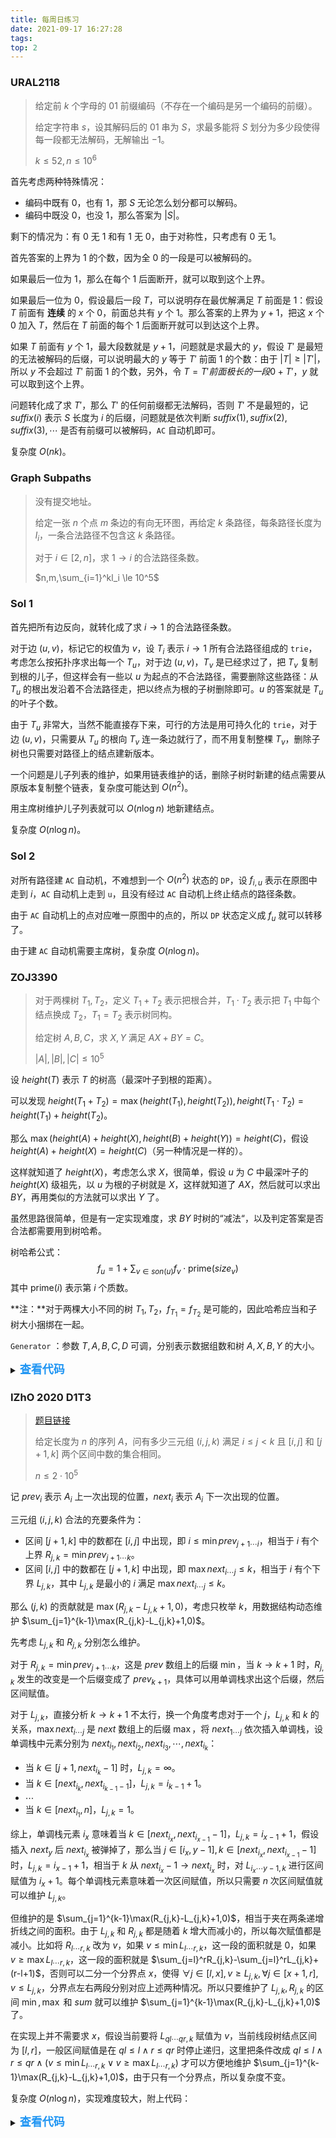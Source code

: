 ```yaml
---
title: 每周日练习
date: 2021-09-17 16:27:28
tags:
top: 2
---
```

### URAL2118

> 给定前 $k$ 个字母的 $01$ 前缀编码（不存在一个编码是另一个编码的前缀）。
>
> 给定字符串 $s$，设其解码后的 $01$ 串为 $S$，求最多能将 $S$ 划分为多少段使得每一段都无法解码，无解输出 $-1$。
>
> $k \le 52, n\le 10^6$

首先考虑两种特殊情况：

- 编码中既有 $0$，也有 $1$，那 $S$ 无论怎么划分都可以解码。
- 编码中既没 $0$，也没 $1$，那么答案为 $|S|$。

剩下的情况为：有 $0$ 无 $1$ 和有 $1$ 无 $0$，由于对称性，只考虑有 $0$ 无 $1$。

首先答案的上界为 $1$ 的个数，因为全 $0$ 的一段是可以被解码的。

如果最后一位为 $1$，那么在每个 $1$ 后面断开，就可以取到这个上界。

如果最后一位为 $0$，假设最后一段 $T$，可以说明存在最优解满足 $T$ 前面是 $1$：假设 $T$ 前面有 **连续** 的 $x$ 个 $0$，前面总共有 $y$ 个 $1$。那么答案的上界为 $y+1$，把这 $x$ 个 $0$ 加入 $T$，然后在 $T$ 前面的每个 $1$ 后面断开就可以到达这个上界。

如果 $T$ 前面有 $y$ 个 $1$，最大段数就是 $y+1$，问题就是求最大的 $y$，假设 $T'$ 是最短的无法被解码的后缀，可以说明最大的 $y$ 等于 $T'$ 前面 $1$ 的个数：由于 $|T|\ge |T'|$，所以 $y$ 不会超过 $T'$ 前面 $1$ 的个数，另外，令 $T=T'前面极长的一段0+T'$，$y$ 就可以取到这个上界。

问题转化成了求 $T'$，那么 $T'$ 的任何前缀都无法解码，否则 $T'$ 不是最短的，记 $suffix(i)$ 表示 $S$ 长度为 $i$ 的后缀，问题就是依次判断 $suffix(1),suffix(2),suffix(3),\cdots$ 是否有前缀可以被解码，`AC` 自动机即可。

复杂度 $O(nk)$。

### Graph Subpaths

> 没有提交地址。
>
> 给定一张 $n$ 个点 $m$ 条边的有向无环图，再给定 $k$ 条路径，每条路径长度为 $l_i$，一条合法路径不包含这 $k$ 条路径。
>
> 对于 $i \in [2,n]$，求 $1\rightarrow i$ 的合法路径条数。
>
> $n,m,\sum_{i=1}^kl_i \le 10^5$

### Sol 1

首先把所有边反向，就转化成了求 $i\rightarrow 1$ 的合法路径条数。

对于边 $(u,v)$，标记它的权值为 $v$，设 $T_i$ 表示 $i\rightarrow 1$ 所有合法路径组成的 `trie`，考虑怎么按拓扑序求出每一个 $T_u$，对于边 $(u,v)$，$T_v$ 是已经求过了，把 $T_v$ 复制到根的儿子，但这样会有一些以 $u$ 为起点的不合法路径，需要删除这些路径：从 $T_u$ 的根出发沿着不合法路径走，把以终点为根的子树删除即可。$u$ 的答案就是 $T_u$ 的叶子个数。

由于 $T_u$ 非常大，当然不能直接存下来，可行的方法是用可持久化的 `trie`，对于边 $(u,v)$，只需要从 $T_u$ 的根向 $T_v$ 连一条边就行了，而不用复制整棵 $T_v$，删除子树也只需要对路径上的结点建新版本。

一个问题是儿子列表的维护，如果用链表维护的话，删除子树时新建的结点需要从原版本复制整个链表，复杂度可能达到 $O(n^2)$。

用主席树维护儿子列表就可以 $O(n\log n)$ 地新建结点。

复杂度 $O(n\log n)$。

### Sol 2

对所有路径建 `AC` 自动机，不难想到一个 $O(n^2)$ 状态的 `DP`，设 $f_{i,u}$ 表示在原图中走到 $i$，`AC` 自动机上走到 `u`，且没有经过 `AC` 自动机上终止结点的路径条数。

由于 `AC` 自动机上的点对应唯一原图中的点的，所以 `DP` 状态定义成 $f_u$ 就可以转移了。

由于建 `AC` 自动机需要主席树，复杂度 $O(n\log n)$。

### ZOJ3390

> 对于两棵树 $T_1,T_2$，定义 $T_1+T_2$ 表示把根合并，$T_1\cdot T_2$ 表示把 $T_1$ 中每个结点换成 $T_2$，$T_1=T_2$ 表示树同构。
>
> 给定树 $A,B,C$，求 $X,Y$ 满足 $AX+BY=C$。
>
> $|A|,|B|,|C| \le 10^5$

设 $height(T)$ 表示 $T$ 的树高（最深叶子到根的距离）。

可以发现 $height(T_1+T_2)=\max(height(T_1),height(T_2)),height(T_1\cdot T_2)=height(T_1)+height(T_2)$。

那么 $\max(height(A)+height(X),height(B)+height(Y))=height(C)$，假设 $height(A)+height(X)=height(C)$（另一种情况是一样的）。

这样就知道了 $height(X)$，考虑怎么求 $X$，很简单，假设 $u$ 为 $C$ 中最深叶子的 $height(X)$ 级祖先，以 $u$ 为根的子树就是 $X$，这样就知道了 $AX$，然后就可以求出 $BY$，再用类似的方法就可以求出 $Y$ 了。

虽然思路很简单，但是有一定实现难度，求 $BY$ 时树的“减法“，以及判定答案是否合法都需要用到树哈希。

树哈希公式：
$$
f_u=1+\sum_{v\in son(u)}f_v\cdot \text{prime}(size_v)
$$
其中 $\text{prime}(i)$ 表示第 $i$ 个质数。

**注：**对于两棵大小不同的树 $T_1,T_2$，$f_{T_1}=f_{T_2}$ 是可能的，因此哈希应当和子树大小捆绑在一起。

`Generator` ：参数 $T,A,B,C,D$ 可调，分别表示数据组数和树 $A,X,B,Y$ 的大小。

<details><summary><span style="font-size: large; font-weight: bold; color: rgb(33,150,243);">查看代码</span></summary>
```cpp
#include <bits/stdc++.h>
#define rep(i, l, r) for(int i = (l); i <= (r); i++)
#define per(i, r, l) for(int i = (r); i >= (l); i--)
#define mem(a, b) memset(a, b, sizeof a)
#define For(i, l, r) for(int i = (l), i##e = (r); i < i##e; i++)
#define pb push_back
#define eb emplace_back
#define mp make_pair
#define fi first 
#define se second
#define all(x) (x).begin(), (x).end()
#define SZ(x) int((x).size())
#define mid ((l + r) / 2)
#define lc o * 2
#define rc o * 2 + 1
#define lch l, mid, lc
#define rch mid + 1, r, rc
#define cmi(a, b) (a = min(a, b))
#define cma(a, b) (a = max(a, b))
#define lb lower_bound
#define ub upper_bound
#define bs binary_search
#define pop __builtin_popcount
#define llpop __builtin_popcountll
#define ctz __builtin_ctz
#define llctz __builtin_ctzll
#define clz __builtin_clz
#define llclz __builtin_clzll
#define par __builtin_parity
#define llpar __builtin_parityll

using namespace std;
using ll = long long;
using lf = double;
// using P = pair<int, int>;
using V = vector<int>;
// using cmp = complex<lf>;

ll gen(ll x) {
    const ll k = 0x9ddfea08eb382d69ull;
    rep(i, 1, 3) x *= k, x ^= x >> 47;
    return x * k;
}
int rnd() {
    static ll s = time(0) + (ll)new char;
    return (s += gen(s)) & INT_MAX;
}
V tmul(V a, V b) {
    int n = a.size() - 1, m = b.size() - 1, su = n;
    rep(i, 1, n) {
        rep(j, 2, m) a.pb(b[j] == 1 ? i : b[j] + su - 1);
        su += m - 1;
    }
    return a;
}
V tplus(V a, V b) {
    int n = a.size() - 1, m = b.size() - 1;
    rep(j, 2, m) a.pb(b[j] == 1 ? 1 : b[j] + n - 1);
    return a;
}
const int N = 5, A = 5, B = 5, C = 5, D = 5;
int main() {
    const int T = 100000;
    printf("%d\n", T);
    rep(kase, 1, T) {
        int a = rnd() % A + 1, b = rnd() % B + 1, c = rnd() % C + 1, d = rnd() % D + 1;
        V t1{0}, t2{0}, t3{0}, t4{0};
        auto get = [](V& t, int n) { rep(i, 1, n) t.pb(i > 1 ? rnd() % (i - 1) + 1 : 0); };
        get(t1, a), get(t2, b), get(t3, c), get(t4, d);
        V t5 = tplus(tmul(t1, t2), tmul(t3, t4));
        printf("%d %d %llu\n", a, c, t5.size() - 1);
        auto prt = [](V& v) { For(i, 1, v.size()) printf("%d ", v[i]); puts(""); };
        prt(t1), prt(t3), prt(t5);
    }
}
```
</details>

`Special judge`：假设保存为 `checker.cpp`，编译后在命令行中使用：`checker <input-file> <output-file>`，答案正确返回值为 $0$，否则返回值为 $1$，输出为第一组出错的数据。

<details><summary><span style="font-size: large; font-weight: bold; color: rgb(33,150,243);">查看代码</span></summary>
```cpp
#include <bits/stdc++.h>
#define rep(i, l, r) for(int i = (l); i <= (r); i++)
#define per(i, r, l) for(int i = (r); i >= (l); i--)
#define mem(a, b) memset(a, b, sizeof a)
#define For(i, l, r) for(int i = (l), i##e = (r); i < i##e; i++)
#define pb push_back
#define eb emplace_back
#define mp make_pair
#define fi first 
#define se second
#define all(x) (x).begin(), (x).end()
#define SZ(x) int((x).size())
#define mid ((l + r) / 2)
#define lc o * 2
#define rc o * 2 + 1
#define lch l, mid, lc
#define rch mid + 1, r, rc
#define cmi(a, b) (a = min(a, b))
#define cma(a, b) (a = max(a, b))
#define lb lower_bound
#define ub upper_bound
#define bs binary_search
#define pop __builtin_popcount
#define llpop __builtin_popcountll
#define ctz __builtin_ctz
#define llctz __builtin_ctzll
#define clz __builtin_clz
#define llclz __builtin_clzll
#define par __builtin_parity
#define llpar __builtin_parityll

using namespace std;
using ll = long long;
using lf = double;
using P = pair<int, int>;
using V = vector<int>;
// using cmp = complex<lf>;

const int N = 1e5 + 5, M = 1299709;
int f[M + 5], pid, prm[N];

V tmul(V a, V b) {
    int n = a.size() - 1, m = b.size() - 1, su = n;
    rep(i, 1, n) {
        rep(j, 2, m) a.pb(b[j] == 1 ? i : b[j] + su - 1);
        su += m - 1;
    }
    return a;
}
V tplus(V a, V b) {
    int n = a.size() - 1, m = b.size() - 1;
    rep(j, 2, m) a.pb(b[j] == 1 ? 1 : b[j] + n - 1);
    return a;
}

P dfs(int u, const V G[]) {
    P re(1, 1);
    for(int v : G[u]) {
        auto [h, sz] = dfs(v, G);
        re.fi = (re.fi + (ll)h * prm[sz]) % 999999937;
        re.se += sz;
    }
    return re;
}
int Hash(const V& t) {
    vector<int> G[N];
    For(i, 1, t.size()) G[t[i]].pb(i);
    return dfs(1, G).fi;
}
int read(FILE* f) { int x; return fscanf(f, "%d", &x) == 1 ? x : -1; }

int main(int argc, char* argv[]) {
    rep(i, 2, M) {
        if(!f[i]) prm[++pid] = i;
        for(int j = 1; i * prm[j] <= M; j++) {
            f[i * prm[j]] = 1;
            if(i % prm[j] == 0) break;
        }
    }
    FILE *in = fopen(argv[1], "r"), *out = fopen(argv[2], "r");
    for(int T = read(in); T--;) {
        V t1{0}, t2{0}, t3{0}, t4{0}, t5{0};
        auto get = [](FILE* f, V& t, int n) { rep(i, 1, n) t.pb(read(f)); };
        int a = read(in), b = read(in), c = read(in);
        get(in, t1, a), get(in, t3, b), get(in, t5, c);
        int d = read(out), e = read(out);
        auto err = [&]() {
            printf("1\n%d %d %d\n", a, b, c);
            rep(i, 1, a) printf("%d ", t1[i]); puts("");
            rep(i, 1, b) printf("%d ", t3[i]); puts("");
            rep(i, 1, c) printf("%d ", t5[i]);
            exit(1);
        };
        if(!~d) err();
        get(out, t2, d), get(out, t4, e);
        if((ll)a * d + (ll)b * e != c && Hash(tplus(tmul(t1, t2), tmul(t3, t4))) != Hash(t5)) err();
    }
}
```
</details>

### IZhO 2020 D1T3

> [题目链接](codeforces.com/group/Uo1lq8ZyWf/contest/265564)
>
> 给定长度为 $n$ 的序列 $A$，问有多少三元组 $(i,j,k)$ 满足 $i\le j<k$ 且 $[i,j]$ 和 $[j+1,k]$ 两个区间中数的集合相同。
>
> $n \le 2\cdot 10^5$

记 $prev_i$ 表示 $A_i$ 上一次出现的位置，$next_i$ 表示 $A_i$ 下一次出现的位置。

三元组 $(i,j,k)$ 合法的充要条件为：

- 区间 $[j+1,k]$ 中的数都在 $[i,j]$ 中出现，即 $i \le \min prev_{j+1\cdots i}$，相当于 $i$ 有个上界 $R_{j,k}=\min prev_{j+1\cdots k}$。
- 区间 $[i,j]$ 中的数都在 $[j+1,k]$ 中出现，即 $\max next_{i\cdots j}\le k$，相当于 $i$ 有个下界 $L_{j,k}$，其中 $L_{j,k}$ 是最小的 $i$ 满足 $\max next_{i\cdots j}\le k$。

那么 $(j,k)$ 的贡献就是 $\max(R_{j,k}-L_{j,k}+1,0)$，考虑只枚举 $k$，用数据结构动态维护 $\sum_{j=1}^{k-1}\max(R_{j,k}-L_{j,k}+1,0)$。

先考虑 $L_{j,k}$ 和 $R_{j,k}$ 分别怎么维护。

对于 $R_{j,k}=\min prev_{j+1\cdots k}$，这是 $prev$ 数组上的后缀 $\min$，当 $k\rightarrow k+1$ 时，$R_{j,k}$ 发生的改变是一个后缀变成了 $prev_{k+1}$，具体可以用单调栈求出这个后缀，然后区间赋值。

对于 $L_{j,k}$，直接分析 $k\rightarrow k+1$ 不太行，换一个角度考虑对于一个 $j$，$L_{j,k}$ 和 $k$ 的关系，$\max next_{i\cdots j}$ 是 $next$ 数组上的后缀 $\max$，将 $next_{1\cdots j}$ 依次插入单调栈，设单调栈中元素分别为 $next_{i_1},next_{i_2},next_{i_3},\cdots,next_{i_k}$：

- 当 $k\in[j+1,next_{i_k}-1]$ 时，$L_{j,k}=\infty$。
- 当 $k\in [next_{i_k},next_{i_{k-1}-1}]$，$L_{j,k}=i_{k-1}+1$。
- $\cdots$
- 当 $k\in [next_{i_1},n]$，$L_{j,k}=1$。

综上，单调栈元素 $i_x$ 意味着当 $k\in [next_{i_x},next_{i_{x-1}}-1]$，$L_{j,k}=i_{x-1}+1$，假设插入 $next_y$ 后 $next_{i_x}$ 被弹掉了，那么当 $j\in [i_x,y-1],k\in [next_{i_x},next_{i_{x-1}}-1]$ 时，$L_{j,k}=i_{x-1}+1$，相当于 $k$ 从 $next_{i_x}-1\rightarrow next_{i_x}$ 时，对 $L_{i_x\cdots y-1,k}$ 进行区间赋值为 
$i_x+1$。每个单调栈元素意味着一次区间赋值，所以只需要 $n$ 次区间赋值就可以维护 $L_{j,k}$。

但维护的是 $\sum_{j=1}^{k-1}\max(R_{j,k}-L_{j,k}+1,0)$，相当于夹在两条递增折线之间的面积。由于 $L_{j,k}$ 和 $R_{j,k}$ 都是随着 $k$ 增大而减小的，所以每次赋值都是减小。比如将 $R_{l\cdots r,k}$ 改为 $v$，如果 $v \le \min L_{l\cdots r,k}$，这一段的面积就是 $0$，如果 $v \ge \max L_{l\cdots r,k}$，这一段的面积就是 $\sum_{j=l}^rR_{j,k}-\sum_{j=l}^rL_{j,k}+(r-l+1)$，否则可以二分一个分界点 $x$，使得 $\forall j \in[l,x], v\ge L_{j,k},\forall j\in[x+1,r],v\le L_{j,k}$，分界点左右两段分别对应上述两种情况。所以只要维护了 $L_{j,k},R_{j,k}$ 的区间 $\min,\max$ 和 $sum$ 就可以维护 $\sum_{j=1}^{k-1}\max(R_{j,k}-L_{j,k}+1,0)$ 了。

在实现上并不需要求 $x$，假设当前要将 $L_{ql\cdots qr,k}$ 赋值为 $v$，当前线段树结点区间为 $[l,r]$，一般区间赋值是在 $ql\le l\land r \le qr$ 时停止递归，这里把条件改成 $ql\le l\land r \le qr \land (v \le \min L_{l\cdots r,k}\lor v \ge \max L_{l\cdots r,k})$ 才可以方便地维护 $\sum_{j=1}^{k-1}\max(R_{j,k}-L_{j,k}+1,0)$，由于只有一个分界点，所以复杂度不变。

复杂度 $O(n\log n)$，实现难度较大，附上代码：

<details><summary><span style="font-size: large; font-weight: bold; color: rgb(33,150,243);">查看代码</span></summary>
```cpp
#include <bits/stdc++.h>
#define rep(i, l, r) for(int i = (l); i <= (r); i++)
#define per(i, r, l) for(int i = (r); i >= (l); i--)
#define mem(a, b) memset(a, b, sizeof a)
#define For(i, l, r) for(int i = (l), i##e = (r); i < i##e; i++)
#define pb push_back
#define eb emplace_back
#define mid ((l + r) / 2)
#define lc o * 2
#define rc o * 2 + 1
#define lch l, mid, lc
#define rch mid + 1, r, rc

using namespace std;
using ll = long long;

const int N = 2e5 + 5;

int n, a[N], pre[N], nxt[N], L[N];
vector<tuple<int, int, int>> vl[N], vr[N];
int tagL[N * 4], minL[N * 4], maxL[N * 4];
int tagR[N * 4], minR[N * 4], maxR[N * 4];
ll sum[N * 4], sumL[N * 4], sumR[N * 4], as;

void pushUp(int o) {
    sum[o] = sum[lc] + sum[rc];
    sumL[o] = sumL[lc] + sumL[rc];
    sumR[o] = sumR[lc] + sumR[rc];
    minL[o] = min(minL[lc], minL[rc]);
    minR[o] = min(minR[lc], minR[rc]);
    maxL[o] = max(maxL[lc], maxL[rc]);
    maxR[o] = max(maxR[lc], maxR[rc]);
}
void pushL(int v, int l, int r, int o) {
    tagL[o] = minL[o] = maxL[o] = v, sumL[o] = v * (r - l + 1ll);
    sum[o] = max(sumR[o] - sumL[o], 0ll);
}
void pushR(int v, int l, int r, int o) {
    tagR[o] = minR[o] = maxR[o] = v, sumR[o] = v * (r - l + 1ll);
    sum[o] = max(sumR[o] - sumL[o], 0ll);
}
void pushDown(int l, int r, int o) {
    if(~tagL[o]) pushL(tagL[o], lch), pushL(tagL[o], rch), tagL[o] = -1;
    if(~tagR[o]) pushR(tagR[o], lch), pushR(tagR[o], rch), tagR[o] = -1;
}
void updL(int L, int R, int v, int l, int r, int o) {
    if(L <= l && r <= R && (v <= minR[o] || v >= maxR[o])) return pushL(v, l, r, o);
    pushDown(l, r, o);
    if(L <= mid) updL(L, R, v, lch);
    if(R > mid) updL(L, R, v, rch);
    pushUp(o);
}
void updR(int L, int R, int v, int l, int r, int o) {
    if(L <= l && r <= R && (v >= maxL[o] || v <= minL[o])) return pushR(v, l, r, o);
    pushDown(l, r, o);
    if(L <= mid) updR(L, R, v, lch);
    if(R > mid) updR(L, R, v, rch);
    pushUp(o);
}
int main() {
    cin >> n;
    rep(i, 1, n) scanf("%d", &a[i]);
    rep(i, 1, n) L[i] = 0;
    rep(i, 1, n) pre[i] = L[a[i]], L[a[i]] = i;
    rep(i, 1, n) L[i] = n + 1;
    per(i, n, 1) nxt[i] = L[a[i]], L[a[i]] = i;
    rep(i, 2, n) {
        int& j = L[i] = i - 1;
        for(; j && pre[j] >= pre[i]; j = L[j]);
        vr[i].eb(max(j, 1), i - 1, pre[i]);
    }
    rep(i, 2, n) {
        int& j = L[i] = i - 1;
        for(; j && nxt[j] <= nxt[i]; j = L[j])
            vl[nxt[j]].eb(max(j, 1), i - 1, L[j]);
    }
    mem(tagL, 63), mem(tagR, -1);
    rep(i, 1, n) {
        for(auto [l, r, v] : vl[i]) updL(l, r, v, 1, n, 1);
        for(auto [l, r, v] : vr[i]) updR(l, r, v, 1, n, 1);
        as += sum[1];
    }
    cout << as;
}
```
</details>

### BaekjoonOJ18733

> 给定 $n$ 个数 $a_i$，要把它们放进 $k$ 个有标号的盒子中，要求每个盒子非空。
>
> 每个盒子的价值为盒内所有数的按位与，要最大化所有数的价值，同时求达到最大值的方案数。
>
> $k \le n \le 10^5,0\le a_i \le 10^9$

如果所有 $a_i=0$，那么方案数为 $k!{n\brace k}$。

假设所有 $a_i$ 在二进制下最高位为 $b$，可以证明最优的策略一定会最大化价值在第 $b$ 位为 $1$ 的盒子数量，分以下几种情况考虑：

- 所有 $a_i$ 在第 $b$ 位为 $1$，那么所有方案都会有 $k\cdot 2^k$ 的贡献，把所有 $a_i$ 减去 $2^b$ 继续做。
- 有 $x$ 个 $a_i$ 在第 $b$ 位为 $1$。如果 $x<k$，那么这 $x$ 个 $a_i$ 会一对一地放进 $x$ 个盒子中，其他的 $a_i$ 放进剩余的 $k-x$ 个盒子中，所有方案都会有 $x\cdot 2^k$ 的贡献，方案数乘上 $\binom kx$。
- 如果 $x\ge k$，那么其他的 $a_i$ 一定放在同一个盒子中，所有方案都会有 $(k-1)\cdot 2^k$ 的贡献，把第 $b$ 位为 $1$ 的 $a_i$ 减去 $2^b$，把所有第 $b$ 位为 $0$ 的 $a_i$ 替换成它们的按位与。

这样递归做下去，即可 $O(n\log V)$ 地求出答案。

### OpenCup11931

> [题目链接](https://official.contest.yandex.ru/opencupXIX/contest/11931/problems/D/?lang=en) [提交记录](https://official.contest.yandex.ru/opencupXIX/contest/11931/run-report/52963174/)
>
> 维护一个长度为 $2^p$ 的数组 $A$（下标从 $0$ 开始），支持五种操作：
>
> - $A_v$ 增加 $\delta$。
>
> - 查询 $\sum_{i=l}^rA_i$。
>
> - 给定 $k$，$\forall i \in [0,2^p)$，满足 $i\text{ and } k\ne i$，将 $A_{i\text{ and }k}$ 加上 $A_i$，然后令 $A_i=0$。
>
> - 给定 $k$，$\forall i \in [0,2^p)$，满足 $i\text{ or } k\ne i$，将 $A_{i\text{ or }k}$ 加上 $A_i$，然后令 $A_i=0$。
>
> - 给定 $k$，$\forall i \in [0,2^p)$，满足 $i\text{ xor } k\ne i$，将 $A_{i\text{ xor }k}$ 加上 $A_i$，然后令 $A_i=0$。
>
> $p\le 19,v,k< 2^p,A_i,\delta \le 10^9$

先分析反复进行后三种操作后对 $A$ 的影响是怎样的，对于一个 $A_i$，假如它最终加到了 $A_j$ 上（$A_i$ 不变认为 $i=j$），那么 $j$ 是把 $i$ 的某些位赋为 $0$，某些位赋为 $1$，某些位 $01$ 翻转得到的，不难用 $tag_0,tag_1,tag_f$ 三个状压标记来表示后三种操作的影响。

考虑用 `0-1 trie` 维护这个序列，每个结点维护 $tag_0(u),tag_1(u),tag_f(u)$ 三个懒标记，问题是怎么下放标记，假设当前要将结点 $u$ 上的标记下放。

首先需要将标记传给左右儿子，对于儿子 $v$，它按如下方式接受 $tag_0(u),tag_1(u),tag_f(u)$ 对它的影响：

- $tag_0(v)=tag_0(v)\cup tag_0(u),tag_1(v)=tag_1(v)\setminus tag_0(u),tag_f(v)=tag_f(v)\setminus tag_0(u)$。

- $tag_1(u)$ 类似。

- 设 $x=tag_0(v)\cap tag_f(u),y=tag_1(v)\cap tag_f(u)$，那么 $tag_0(v)=(tag_0(v)\setminus x)\cap y,tag_1(v)=(tag_1(v)\setminus y)\cap x,tag_f(v)=(tag_f(v)\cap tag_f(u))\setminus x\setminus y$。

用位运算可以做到 $O(1)$。

另外还要考虑标记对点 $u$ 自己的影响，设点 $u$ 对应第 $d$ 位，分三种情况：

- 如果 $tag_0(u)$ 包含第 $d$ 位，需要将 $u$ 的右子树合并到左子树去。
- 如果 $tag_1(u)$ 包含第 $d$ 位，需要将 $u$ 的左子树合并到右子树去。
- 如果 $tag_f(u)$ 包含第 $d$ 位，需要将 $u$ 的左右子树交换。

交换左右子树是容易的，将以 $v$ 为根的子树合并到以 $u$ 为根的子树可以像线段树合并一样做：

- 如果 $u,v$ 中有一个是空的，就返回。

- 否则下放 $u,v$ 的标记，然后分别合并 $u,v$ 的左右儿子，并删除 $v$。

由于第二种情况每发生一次就会删一个结点，所以复杂度均摊是 $O(p)$ 的。

对于单点加和区间查询，像普通线段树一样做就行了，注意由于子树合并会删除结点，所以单点加的时候如果遇到了不存在的结点时需要动态开点。

复杂度 $O(p2^p)$。

### BaekjoonOJ19394

> 给定一张 $n$ 个点 $m$ 条边的无向图，定义一个边的子集是好的当且仅当仅保留这些边时，每个点的度数为偶数。
>
> 问所有好的边集的边数平方和。
>
> $n,m\le 2\cdot 10^5$

下面称合法边集为欧拉子图。

首先欧拉子图的数量是多少？答案是 $2^{m-n+c}$，其中 $c$ 是连通块数。考虑求出图的一个生成森林，那么有 $m-n+c$ 条非树边，每条非树边和它两个端点的树上路径构成一个基环，从这些基环中选若干个异或起来就能得到一张欧拉子图，同时任意一张欧拉子图一定是若干基环异或起来的。

假设一张欧拉子图有 $x$ 条边，它的贡献 $x^2=2\binom x2+x$，$x$ 可以考虑每条边的贡献，$\binom x2$ 可以考虑每对边的贡献。

- 一条边 $e$ 的贡献。如果 $e$ 是割边，那么它没有贡献，否则贡献等于删掉它后的欧拉子图数量 $2^{m-1-n+c}$。
- 一对边 $e_1,e_2$ 的贡献。如果 $e_1,e_2$ 中有割边，那么没有贡献，否则贡献等于删掉它们后的欧拉子图数量，如果 $e_1,e_2$ 是割集，贡献为 $2^{m-1-n+c}$，否则为 $2^{m-2-n+c}$。

因此问题是数有多少对非割边是割集，用数据结构当然是可以做的，但有一个优秀做法。

判断 $k$ 条边是否组成割集有如下算法：

- 求出生成树，给每非树边随机一个 $[0,2^{64})$ 内的权值。
- 每条树边的权值等于所有覆盖它的非树边的权值的异或和，割边权值为 $0$。
- $k$ 条边组成割集当前仅当其中一些边的异或和为 $0$。

这个条件是割集的充分条件，有 $2^{k-64}$ 的概率误判成割集，但用来数两条边的割集是很难出错的，可以认为两条非割边组成割集当且仅当两条边权值相等。

直接统计有多少对边权值相等就行了，复杂度 $O(n\log n)$ 或 $O(n)$（哈希表）。

### OpenCup747E

> [题目链接](https://official.contest.yandex.ru/opencupXVIII/contest/5917/problems/E/?success=53051713&lang=en) [提交记录](https://official.contest.yandex.ru/opencupXVIII/contest/5917/run-report/53051713/)
>
> 给定字符串 $s,t$，每次可以删除 $s$ 中一个字符 $c$ 的第一次出现或最后一次出现，删除代价取决于删除字符的初始位置。
>
> $|s|,|t| \le 2\cdot 10^5$

先考虑一个 $O(n^2)$ 的 `DP`，设 $f_{i,j}$ 表示使 $s_{1\cdot i}$ 和 $t_{1\cdots j}$ 相等的最小代价，转移为：

- $f_{i,j}\rightarrow f_{i-1,j-1}(s_i=t_j)$。
- $f_{i,j}\rightarrow f_{i-1,j}(t_{1\cdots j} 或 t_{j+1\cdots |t|} 中没有字符s_i)$。

设 $first(c)$ 表示字符 $c$ 在 $t$ 中第一次出现的位置，$last(c)$ 表示最后一次出现的位置，那么转移二的条件可以改写为 $j<first(s_i)\lor j\ge last(s_i)$。

当 $j\ne first(s_i)\land j\ne last(s_i)$ 时两种转移只能选择一种，考虑从这里优化。

把所有的 $first(c),last(c)$ 标记为关键值，那么最多有 $52$ 个关键值，考虑只计算 $j$ 为关键值的 $f_{i,j}$，设 $j$ 之后的一个关键值为 $j'$，先从 $f_{*,j}$ 转移到 $f_{*,j'-1}$，在这一过程，$s$ 中一些字符必须进行转移一，其他字符必须进行转移二，因此一个 $f_{i,j}$ 最多能转移到一个的 $f_{i',j'-1}$，具体转移到哪一个 $i'$ 可以通过 KMP 算出，然后再从 $f_{*,j'-1}$ 转移到 $f_{*,j'}$

复杂度 $O(26n)$。
